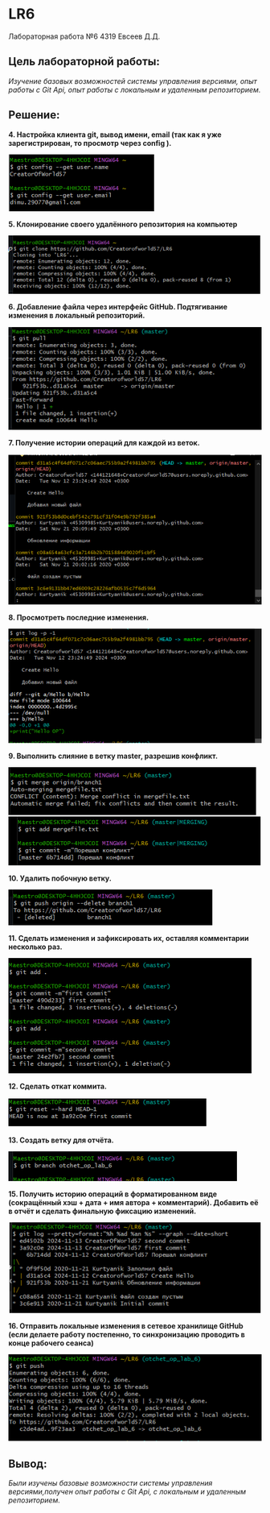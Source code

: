 # LR6
Лабораторная работа №6
4319 Евсеев Д.Д.
## **Цель лабораторной работы:**
*Изучение базовых возможностей системы управления версиями, опыт работы с Git Api, опыт работы с локальным и удаленным репозиторием.*

## **Решение:**

**4. Настройка клиента git, вывод имени, email (так как я уже зарегистрирован, то просмотр через config ).**

![image1](https://github.com/Creatorofworld57/LR6/blob/otchet_op_lab_6/Images/image1.png?raw=true)

**5. Клонирование своего удалённого репозитория на компьютер**

![image2](https://github.com/Creatorofworld57/LR6/blob/otchet_op_lab_6/Images/image2.png?raw=true)

**6. Добавление файла через интерфейс GitHub. Подтягивание изменения в локальный репозиторий.**

![image3](https://github.com/Creatorofworld57/LR6/blob/otchet_op_lab_6/Images/image3.png?raw=true)

**7. Получение истории операций для каждой из веток.**

![image4](https://github.com/Creatorofworld57/LR6/blob/otchet_op_lab_6/Images/image4.png?raw=true)

**8. Просмотреть последние изменения.**

![image5](https://github.com/Creatorofworld57/LR6/blob/otchet_op_lab_6/Images/image5.png?raw=true)

**9. Выполнить слияние в ветку master, разрешив конфликт.**

![image6](https://github.com/Creatorofworld57/LR6/blob/otchet_op_lab_6/Images/image6.png?raw=true)
![image7](https://github.com/Creatorofworld57/LR6/blob/otchet_op_lab_6/Images/image7.png?raw=true)

**10. Удалить побочную ветку.**

![image8](https://github.com/Creatorofworld57/LR6/blob/otchet_op_lab_6/Images/image8.png?raw=true)

**11. Сделать изменения и зафиксировать их, оставляя комментарии несколько раз.**

![image17](https://github.com/Creatorofworld57/LR6/blob/otchet_op_lab_6/Images/image%2017.png?raw=true)

**12. Сделать откат коммита.**

![image16](https://github.com/Creatorofworld57/LR6/blob/otchet_op_lab_6/Images/image16.png?raw=true)

**13. Создать ветку для отчёта.**

![image10](https://github.com/Creatorofworld57/LR6/blob/otchet_op_lab_6/Images/imahe10.png?raw=true)

**15. Получить историю операций в форматированном виде (сокращённый
хэш + дата + имя автора + комментарий). Добавить её в отчёт и сделать
финальную фиксацию изменений.**

![image15](https://github.com/Creatorofworld57/LR6/blob/otchet_op_lab_6/Images/image15.png?raw=true)

**16. Отправить локальные изменения в сетевое хранилище GitHub (если
делаете работу постепенно, то синхронизацию проводить в конце рабочего
сеанса)** 

![image14](https://github.com/Creatorofworld57/LR6/blob/otchet_op_lab_6/Images/image14.png?raw=true)

## **Вывод:**
*Были изучены базовые возможности системы управления версиями,получен опыт работы с Git Api, с локальным и удаленным репозиторием.*